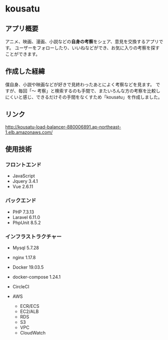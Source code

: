 # kousatu

## アプリ概要
アニメ、映画、漫画、小説などの**自身の考察**をシェア、意見を交換するアプリです。
ユーザーをフォローしたり、いいねなどができ、お気に入りの考察を探すことができます。

## 作成した経緯
僕自身、小説や映画などが好きで見終わったあとによく考察などを見ます。
ですが、毎回「〜 考察」と検索するのも手間で、またいろんな方の考察を比較しにくいと感じ、できるだけその手間をなくすため「kousatu」を作成しました。

## リンク
http://kousatu-load-balancer-880006891.ap-northeast-1.elb.amazonaws.com/

## 使用技術

### フロントエンド
- JavaScript
- Jquery 3.4.1
- Vue 2.6.11

### バックエンド
- PHP 7.3.13
- Laravel 6.11.0
- PhpUnit 8.5.2

### インフラストラクチャー
- Mysql 5.7.28
- nginx 1.17.8
- Docker 19.03.5
- docker-compose 1.24.1
- CircleCI

- AWS
    - ECR/ECS
    - EC2/ALB
    - RDS
    - S3
    - VPC
    - CloudWatch